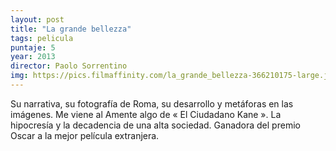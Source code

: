 ```yaml
---
layout: post
title: "La grande bellezza"
tags: pelicula
puntaje: 5
year: 2013
director: Paolo Sorrentino
img: https://pics.filmaffinity.com/la_grande_bellezza-366210175-large.jpg
---
```


Su narrativa, su fotografía de Roma, su desarrollo y metáforas en las imágenes. Me viene al Amente algo de « El Ciudadano Kane ». La hipocresía y la decadencia de una alta sociedad. Ganadora del premio Oscar a la mejor película extranjera.

